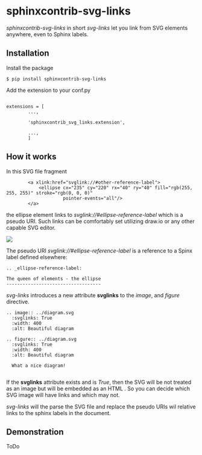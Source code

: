 # sphinxcontrib-svg-links

*sphinxcontrib-svg-links* in short *svg-links* let you 
link from SVG elements anywhere, even to Sphinx labels.

## Installation

Install the package

```{bash}
$ pip install sphinxcontrib-svg-links
```

Add the extension to your conf.py

```{python}

extensions = [
        ...,
        
        'sphinxcontrib_svg_links.extension',
        
        ...,
        ]
```

## How it works

In this SVG file fragment

```{svg}
        <a xlink:href="svglink://#other-reference-label">
            <ellipse cx="235" cy="220" rx="40" ry="40" fill="rgb(255, 255, 255)" stroke="rgb(0, 0, 0)"
                     pointer-events="all"/>
        </a>
```

the ellipse element links to *svglink://#ellipse-reference-label* which is a pseudo URI. 
Such links can be comfortably set utilizing draw.io or any other capable SVG editor.

![](https://raw.githubusercontent.com/volkerjaenisch/sphinxcontrib-svg-links/blob/master/docs/draw.io_set_link.png)

The pseudo URI *svglink://#ellipse-reference-label* is a reference to a Spinx label
defined elsewhere: 

```{rst}
.. _ellipse-reference-label:

The queen of elements - the ellipse
-----------------------------------

```

*svg-links* introduces a new attribute **svglinks** to the *image*, and *figure* directive.

```{rst}
.. image:: ../diagram.svg
  :svglinks: True
  :width: 400
  :alt: Beautiful diagram

.. figure:: ../diagram.svg
  :svglinks: True
  :width: 400
  :alt: Beautiful diagram
    
  What a nice diagram!
    
```

If the **svglinks** attribute exists and is *True*, then the SVG will be not treated as an image 
but will be embedded as an HTML <object>. So you can decide which SVG image will have links and 
which may not.  

*svg-links* will the parse the SVG file and replace the pseudo URIs wil relative
links to the sphinx labels in the document.

## Demonstration

ToDo

